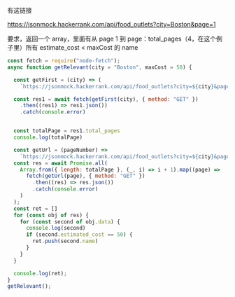有这链接

https://jsonmock.hackerrank.com/api/food_outlets?city=Boston&page=1


要求，返回一个 array，里面有从 page 1 到 page：total_pages（4，在这个例子里）所有 estimate_cost < maxCost 的 name


```JavaScript
const fetch = require("node-fetch");
async function getRelevant(city = "Boston", maxCost = 50) {

  const getFirst = (city) => (
    `https://jsonmock.hackerrank.com/api/food_outlets?city=${city}&page=1`)

  const res1 = await fetch(getFirst(city), { method: "GET" })
    .then((res1) => res1.json())
    .catch(console.error)


  const totalPage = res1.total_pages
  console.log(totalPage)

  const getUrl = (pageNumber) =>
    `https://jsonmock.hackerrank.com/api/food_outlets?city=${city}&page=${pageNumber}`;
  const res = await Promise.all(
    Array.from({ length: totalPage }, (_, i) => i + 1).map((page) =>
      fetch(getUrl(page), { method: "GET" })
        .then((res) => res.json())
        .catch(console.error)
    )
  );
  const ret = []
  for (const obj of res) {
    for (const second of obj.data) {
      console.log(second)
      if (second.estimated_cost == 50) {
        ret.push(second.name)
      }
    }
  }

  console.log(ret);
}
getRelevant();


```
